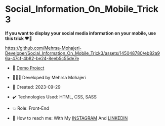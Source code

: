 # Social_Information_On_Mobile_Trick3

**If you want to display your social media information on your mobile, use this trick ♥️📲**


https://github.com/Mehrsa-Mohajeri-Developer/Social_Information_On_Mobile_Trick3/assets/145048780/eb82a96a-47cf-4b82-be24-8eeb5c55de7e


- 🔗 [Demo Project](https://mehrsa-mohajeri-developer.github.io/Social_Information_On_Mobile_Trick3/)
  
- 👩🏻‍💻 Developed by Mehrsa Mohajeri

- 📆 Created: 2023-09-29

- ✔️ Technologies Used: HTML, CSS, SASS

- 💥 Role: Front-End

- 📲 How to reach me: With My [INSTAGRAM](https://www.instagram.com/mehrsa_mohajeri_developer) And [LINKEDIN](https://www.linkedin.com/in/mehrsa-mohajeri-developer)
